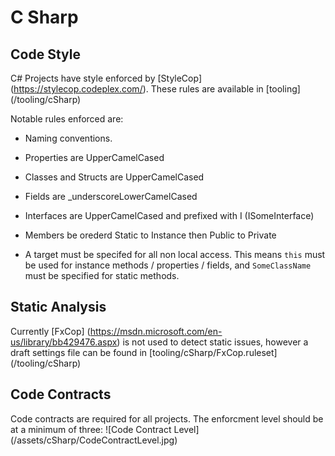 # C Sharp

## Code Style

C# Projects have style enforced by [StyleCop] (https://stylecop.codeplex.com/). These rules are available in [tooling] (/tooling/cSharp) 

Notable rules enforced are:

* Naming conventions. 
 * Properties are UpperCamelCased
 * Classes and Structs are UpperCamelCased
 * Fields are _underscoreLowerCamelCased
 * Interfaces are UpperCamelCased and prefixed with I  (ISomeInterface)
 * Members be orederd Static to Instance then Public to Private

* A target must be specifed for all non local access. This means `this` must be used for instance methods / properties / fields, and `SomeClassName` must be specified for static methods.

## Static Analysis

Currently [FxCop] (https://msdn.microsoft.com/en-us/library/bb429476.aspx) is not used to detect static issues, however a draft settings file can be found in [tooling/cSharp/FxCop.ruleset] (/tooling/cSharp)

## Code Contracts

Code contracts are required for all projects. The enforcment level should be at a minimum of three: 
![Code Contract Level] (/assets/cSharp/CodeContractLevel.jpg)
